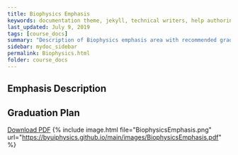 ```yaml
---
title: Biophysics Emphasis
keywords: documentation theme, jekyll, technical writers, help authoring tools, hat replacements
last_updated: July 9, 2019
tags: [course_docs]
summary: "Description of Biophysics emphasis area with recommended graduation plan and other notes."
sidebar: mydoc_sidebar
permalink: Biophysics.html
folder: course_docs
---
```



## Emphasis Description


## Graduation Plan





[Download PDF][download]
{% include image.html file="BiophysicsEmphasis.png" url="https://byuiphysics.github.io/main/images/BiophysicsEmphasis.pdf"  %}

[download]: ../files/BiophysicsEmphasis.pdf


